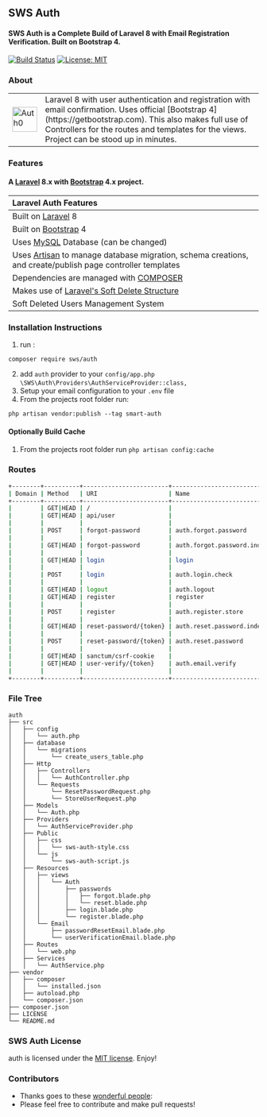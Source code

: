 ## SWS Auth

#### SWS Auth is a Complete Build of Laravel 8 with Email Registration Verification. Built on Bootstrap 4.
[![Build Status](https://travis-ci.org/jeremykenedy/laravel-auth.svg?branch=master)](https://travis-ci.org/jeremykenedy/laravel-auth)
[![License: MIT](https://img.shields.io/badge/License-MIT-yellow.svg)](https://opensource.org/licenses/MIT)

 ### About
<table>
    <tr>
        <td>
            <img src="https://cdn.auth0.com/styleguide/components/1.0.8/media/logos/img/badge.png" alt="Auth0" width="50">
        </td>
        <td>
            Laravel 8 with user authentication and registration with email confirmation. Uses official [Bootstrap 4](https://getbootstrap.com). This also makes full use of Controllers for the routes and templates for the views. Project can be stood up in minutes.
        </td>
    </tr>
</table>

### Features
#### A [Laravel](https://laravel.com/) 8.x with [Bootstrap](https://getbootstrap.com) 4.x project.

| Laravel Auth Features  |
| :------------ |
|Built on [Laravel](https://laravel.com/) 8|
|Built on [Bootstrap](https://getbootstrap.com/) 4|
|Uses [MySQL](https://github.com/mysql) Database (can be changed)|
|Uses [Artisan](https://laravel.com/docs/master/artisan) to manage database migration, schema creations, and create/publish page controller templates|
|Dependencies are managed with [COMPOSER](https://getcomposer.org/)|
|Makes use of [Laravel's Soft Delete Structure](https://laravel.com/docs/master/eloquent#soft-deleting)|
|Soft Deleted Users Management System|

### Installation Instructions
1. run :
```
composer require sws/auth

```
2. add ```auth``` provider to your ```config/app.php``` ```\SWS\Auth\Providers\AuthServiceProvider::class,```
3. Setup your email configuration to your `.env` file
4. From the projects root folder run:
```
php artisan vendor:publish --tag smart-auth

```

#### Optionally Build Cache
1. From the projects root folder run `php artisan config:cache`


### Routes

```bash
+--------+----------+------------------------+----------------------------+-------------------------------------------------------------+---------------------------------------------+
| Domain | Method   | URI                    | Name                       | Action                                                      | Middleware                                  |
+--------+----------+------------------------+----------------------------+-------------------------------------------------------------+---------------------------------------------+
|        | GET|HEAD | /                      |                            | Closure                                                     | web                                         |
|        | GET|HEAD | api/user               |                            | Closure                                                     | api                                         |
|        |          |                        |                            |                                                             | App\Http\Middleware\Authenticate:sanctum    |
|        | POST     | forgot-password        | auth.forgot.password       | SWS\Auth\Http\Controllers\AuthController@postForgotPassword | web                                         |
|        |          |                        |                            |                                                             | App\Http\Middleware\RedirectIfAuthenticated |
|        | GET|HEAD | forgot-password        | auth.forgot.password.index | SWS\Auth\Http\Controllers\AuthController@forgotPassword     | web                                         |
|        |          |                        |                            |                                                             | App\Http\Middleware\RedirectIfAuthenticated |
|        | GET|HEAD | login                  | login                      | SWS\Auth\Http\Controllers\AuthController@loginIndex         | web                                         |
|        |          |                        |                            |                                                             | App\Http\Middleware\RedirectIfAuthenticated |
|        | POST     | login                  | auth.login.check           | SWS\Auth\Http\Controllers\AuthController@postLogin          | web                                         |
|        |          |                        |                            |                                                             | App\Http\Middleware\RedirectIfAuthenticated |
|        | GET|HEAD | logout                 | auth.logout                | SWS\Auth\Http\Controllers\AuthController@logout             | web                                         |
|        | GET|HEAD | register               | register                   | SWS\Auth\Http\Controllers\AuthController@index              | web                                         |
|        |          |                        |                            |                                                             | App\Http\Middleware\RedirectIfAuthenticated |
|        | POST     | register               | auth.register.store        | SWS\Auth\Http\Controllers\AuthController@register           | web                                         |
|        |          |                        |                            |                                                             | App\Http\Middleware\RedirectIfAuthenticated |
|        | GET|HEAD | reset-password/{token} | auth.reset.password.index  | SWS\Auth\Http\Controllers\AuthController@resetPassword      | web                                         |
|        |          |                        |                            |                                                             | App\Http\Middleware\RedirectIfAuthenticated |
|        | POST     | reset-password/{token} | auth.reset.password        | SWS\Auth\Http\Controllers\AuthController@postResetPassword  | web                                         |
|        |          |                        |                            |                                                             | App\Http\Middleware\RedirectIfAuthenticated |
|        | GET|HEAD | sanctum/csrf-cookie    |                            | Laravel\Sanctum\Http\Controllers\CsrfCookieController@show  | web                                         |
|        | GET|HEAD | user-verify/{token}    | auth.email.verify          | SWS\Auth\Http\Controllers\AuthController@verifyEmail        | web                                         |
|        |          |                        |                            |                                                             | App\Http\Middleware\RedirectIfAuthenticated |
+--------+----------+------------------------+----------------------------+-------------------------------------------------------------+---------------------------------------------+

```

### File Tree
```
auth
├── src
│   ├── config
│   │   └── auth.php
│   ├── database
│   │   └── migrations
│   │       └── create_users_table.php
│   ├── Http
│   │   ├── Controllers
│   │   │   └── AuthController.php
│   │   └── Requests
│   │       └── ResetPasswordRequest.php
│   │       └── StoreUserRequest.php
│   ├── Models
│   │   └── Auth.php
│   ├── Providers
│   │   └── AuthServiceProvider.php
│   ├── Public
│   │   ├── css
│   │   │   └── sws-auth-style.css
│   │   └── js
│   │       └── sws-auth-script.js
│   ├── Resources
│   │   ├── views
│   │   │   └── Auth
│   │   │       ├── passwords
│   │   │       │   ├── forgot.blade.php
│   │   │       │   └── reset.blade.php
│   │   │       ├── login.blade.php
│   │   │       └── register.blade.php
│   │   └── Email
│   │       ├── passwordResetEmail.blade.php
│   │       └── userVerificationEmail.blade.php
│   ├── Routes
│   │   └── web.php
│   ├── Services
│   │   └── AuthService.php
├── vendor
│   ├── composer
│   │   └── installed.json
│   ├── autoload.php
│   └── composer.json
├── composer.json
├── LICENSE
└── README.md

```

### SWS Auth License
auth is licensed under the [MIT license](https://opensource.org/licenses/MIT). Enjoy!

### Contributors
* Thanks goes to these [wonderful people](https://github.com/shawon3719/pacakge-custom-auth/graphs/contributors):
* Please feel free to contribute and make pull requests!



